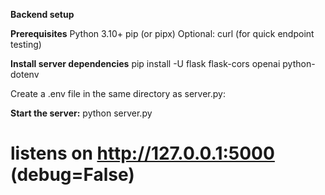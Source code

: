 **__Backend setup__**

__Prerequisites__
Python 3.10+
pip (or pipx)
Optional: curl (for quick endpoint testing)

__Install server dependencies__
pip install -U flask flask-cors openai python-dotenv

Create a .env file in the same directory as server.py:

__Start the server:__
python server.py
# listens on http://127.0.0.1:5000 (debug=False)




